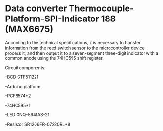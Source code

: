Data converter Thermocouple-Platform-SPI-Indicator 188 (MAX6675)
=

According to the technical specifications, it is necessary to transfer information from the reed switch sensor to the microcontroller device, process it, and then output it to a seven-segment three-digit indicator with a common anode using the 74HC595 shift register.

Circuit components:

-BCD GTF511221

-Arduino platform

-PCF8574*2

-74HC595*1

-LED GNQ-5641AS-21

-Resistor SR1206FR-07220RL*8

